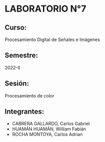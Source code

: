 # LABORATORIO N°7
## Curso:
Procesamiento Digital de Señales e Imágenes
## Semestre:
2022-II
## Sesión:
Procesamiento de color
## Integrantes:
- CABRERA GALLARDO, Carlos Gabriel
- HUAMÁN HUAMÁN, William Fabián
- ROCHA MONTOYA, Carlos Adrian